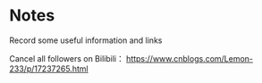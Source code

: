 # Notes
Record some useful information and links


Cancel all followers on Bilibili：
https://www.cnblogs.com/Lemon-233/p/17237265.html



